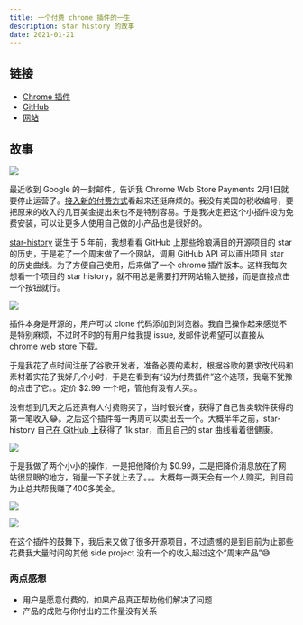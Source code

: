 ```yaml
---
title: 一个付费 chrome 插件的一生
description: star history 的故事
date: 2021-01-21
---
```


## 链接

- [Chrome 插件](https://chrome.google.com/webstore/detail/iijibbcdddbhokfepbblglfgdglnccfn)
- [GitHub](https://github.com/timqian/star-history)
- [网站](https://star-history.t9t.io/)

## 故事

![](https://i.v2ex.co/J5pyh6aH.png)

最近收到 Google 的一封邮件，告诉我 Chrome Web Store Payments 2月1日就要停止运营了。[接入新的付费方式](https://developer.chrome.com/docs/webstore/cws-payments-deprecation/)看起来还挺麻烦的。我没有美国的税收编号，要把原来的收入的几百美金提出来也不是特别容易。于是我决定把这个小插件设为免费安装，可以让更多人使用自己做的小产品也是很好的。


[star-history](https://github.com/timqian/star-history) 诞生于 5 年前，我想看看 GitHub 上那些玲琅满目的开源项目的 star 的历史，于是花了一个周末做了一个网站，调用 GitHub API 可以画出项目 star 的历史曲线。为了方便自己使用，后来做了一个 chrome 插件版本。这样我每次想看一个项目的 star history，就不用总是需要打开网站输入链接，而是直接点击一个按钮就行。

![](https://i.v2ex.co/345TEcCd.png)

插件本身是开源的，用户可以 clone 代码添加到浏览器。我自己操作起来感觉不是特别麻烦，不过时不时的有用户给我提 issue, 发邮件说希望可以直接从 chrome web store 下载。

于是我花了点时间注册了谷歌开发者，准备必要的素材，根据谷歌的要求改代码和素材着实花了我好几个小时，于是在看到有“设为付费插件”这个选项，我毫不犹豫的点击了它。。定价 $2.99 一个吧，管他有没有人买。。

没有想到几天之后还真有人付费购买了，当时很兴奋，获得了自己售卖软件获得的第一笔收入😂。之后这个插件每一两周可以卖出去一个。大概半年之前，star-history 自己[在 GitHub 上](https://github.com/timqian/star-history)获得了 1k star，而且自己的 star  曲线看着很健康。

![](https://i.v2ex.co/14WUkb4t.png)

于是我做了两个小小的操作，一是把他降价为 $0.99，二是把降价消息放在了网站很显眼的地方，销量一下子就上去了。。。大概每一两天会有一个人购买，到目前为止总共帮我赚了400多美金。

![](https://i.v2ex.co/Qi0a9r07.png)

![](https://i.v2ex.co/N4JSU5co.png)

在这个插件的鼓舞下，我后来又做了很多开源项目，不过遗憾的是到目前为止那些花费我大量时间的其他 side project 没有一个的收入超过这个“周末产品”😅 

### 两点感想

- 用户是愿意付费的，如果产品真正帮助他们解决了问题
- 产品的成败与你付出的工作量没有关系
